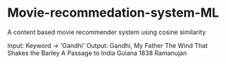 # Movie-recommedation-system-ML
A content based movie recommender system using cosine similarity

Input: Keyword -> 'Gandhi'
Output: 
Gandhi, My Father
The Wind That Shakes the Barley
A Passage to India
Guiana 1838
Ramanujan